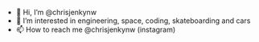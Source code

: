 - 👋 Hi, I’m @chrisjenkynw
- 👀 I’m interested in engineering, space, coding, skateboarding and cars
- 📫 How to reach me @chrisjenkynw (instagram)

<!---
chrisjenkynw/chrisjenkynw is a ✨ special ✨ repository because its `README.md` (this file) appears on your GitHub profile.
You can click the Preview link to take a look at your changes.
--->
